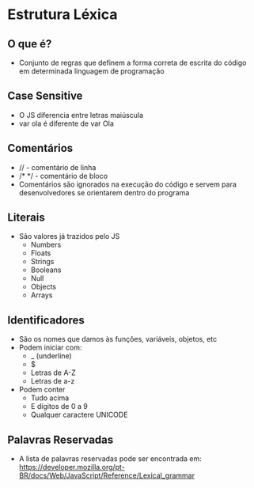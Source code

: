 # Estrutura Léxica

## O que é?

- Conjunto de regras que definem a forma correta de escrita do código em determinada linguagem de programação

## Case Sensitive

- O JS diferencia entre letras maiúscula
- var ola é diferente de var Ola

## Comentários

- // - comentário de linha
- /* */ - comentário de bloco
- Comentários são ignorados na execução do código e servem para desenvolvedores se orientarem dentro do programa

## Literais

- São valores já trazidos pelo JS
  - Numbers
  - Floats
  - Strings
  - Booleans
  - Null
  - Objects
  - Arrays

## Identificadores

- São os nomes que damos às funções, variáveis, objetos, etc
- Podem iniciar com:
  - _ (underline)
  - $
  - Letras de A-Z
  - Letras de a-z
- Podem conter
  - Tudo acima
  - E dígitos de 0 a 9
  - Qualquer caractere UNICODE

## Palavras Reservadas

- A lista de palavras reservadas pode ser encontrada em: https://developer.mozilla.org/pt-BR/docs/Web/JavaScript/Reference/Lexical_grammar

